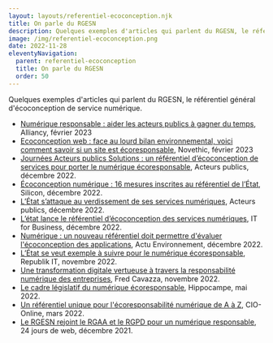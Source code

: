 ```yaml
---
layout: layouts/referentiel-ecoconception.njk
title: On parle du RGESN
description: Quelques exemples d'articles qui parlent du RGESN, le référentiel général d'écoconception de service numérique.
image: /img/referentiel-ecoconception.png
date: 2022-11-28
eleventyNavigation:
  parent: referentiel-ecoconception
  title: On parle du RGESN
  order: 50
---
```


Quelques exemples d'articles qui parlent du RGESN, le référentiel général d'écoconception de service numérique.

* [Numérique responsable : aider les acteurs publics à gagner du temps](https://www.alliancy.fr/numerique-responsable-aider-acteurs-publics), Alliancy, février 2023
* [Ecoconception web : face au lourd bilan environnemental, voici comment savoir si un site est écoresponsable](https://www.novethic.fr/actualite/economie/isr-rse/ecoconception-numerique-comment-savoir-si-un-site-est-ecoresponsable-151328.html), Novethic, février 2023
* [Journées Acteurs publics Solutions : un référentiel d’écoconception de services pour porter le numérique écoresponsable](https://acteurspublics.fr/webtv/emissions/journees-acteurs-publics-solutions/un-referentiel-decoconception-de-services-pour-porter-le-numerique-ecoresponsable), Acteurs publics, décembre 2022.
* [Écoconception numérique : 16 mesures inscrites au référentiel de l’État](https://www.silicon.fr/ecoconception-numerique-16-mesures-referentiel-etat-454130.html), Silicon, décembre 2022.
* [L’État s’attaque au verdissement de ses services numériques](https://acteurspublics.fr/articles/letat-sattaque-au-verdissement-de-ses-services-numeriques), Acteurs publics, décembre 2022.
* [L’état lance le référentiel d’écoconception des services numériques](https://www.itforbusiness.fr/letat-lance-le-referentiel-decoconception-des-services-numeriques-57738), IT for Business, décembre 2022.
* [Numérique : un nouveau référentiel doit permettre d'évaluer l'écoconception des applications](https://www.actu-environnement.com/ae/news/numerique-referentiel-econception-applications-40757.php4), Actu Environnement, décembre 2022.
* [L’État se veut exemple à suivre pour le numérique écoresponsable](https://www.republik-it.fr/decideurs-it/green-it/l-etat-se-veut-exemple-a-suivre-pour-le-numerique-ecoresponsable.html), Republik IT, novembre 2022.
* [Une transformation digitale vertueuse à travers la responsabilité numérique des entreprises](https://fredcavazza.net/2022/11/20/une-transformation-digitale-vertueuse-a-travers-la-responsabilite-numerique-des-entreprises/), Fred Cavazza, novembre 2022.
* [Le cadre législatif du numérique écoresponsable](https://www.hippocampe.fr/blog/hippodcast-focus-ecologique-numerique-ecoresponsable-episode-2/), Hippocampe, mai 2022.
* [Un référentiel unique pour l'écoresponsabilité numérique de A à Z](https://www.cio-online.com/actualites/lire-un-referentiel-unique-pour-l-ecoresponsabilite-numerique-de-a-a-z-14030.html), CIO-Online, mars 2022.
* [Le RGESN rejoint le RGAA et le RGPD pour un numérique responsable](https://www.24joursdeweb.fr/2021/le-rgesn-rejoint-le-rgaa-et-le-rgpd-pour-un-numerique-responsable/), 24 jours de web, décembre 2021.
